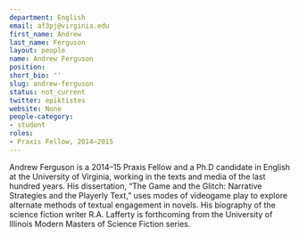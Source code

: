 ```yaml
---
department: English
email: af3pj@virginia.edu
first_name: Andrew
last_name: Ferguson
layout: people
name: Andrew Ferguson
position:
short_bio: ''
slug: andrew-ferguson
status: not_current
twitter: epiktistes
website: None
people-category:
- student
roles:
- Praxis Fellow, 2014–2015
---
```

Andrew Ferguson is a 2014–15 Praxis Fellow and a Ph.D candidate in English at the University of Virginia, working in the texts and media of the last hundred years. His dissertation, “The Game and the Glitch: Narrative Strategies and the Playerly Text,” uses modes of videogame play to explore alternate methods of textual engagement in novels. His biography of the science fiction writer R.A. Lafferty is forthcoming from the University of Illinois Modern Masters of Science Fiction series.
